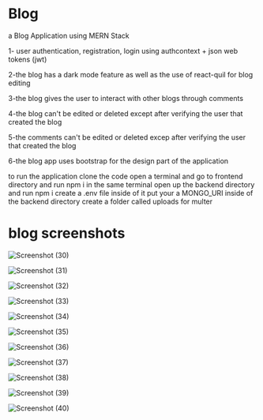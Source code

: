 # Blog
a Blog Application using MERN Stack

1- user authentication, registration, login using authcontext + json web tokens (jwt)


2-the blog has a dark mode feature as well as the use of react-quil for blog editing


3-the blog gives the user to interact with other blogs through comments


4-the blog can't be edited or deleted except after verifying the user that created the blog 


5-the comments can't be edited or deleted excep after verifying the user that created the blog


6-the blog app uses bootstrap for the design part of the application



to run the application clone the code 
open a terminal and go to frontend directory and run npm i
in the same terminal open up the backend directory and run npm i
create a .env file inside of it put your a MONGO_URI
inside of the backend directory create a folder called uploads for multer

# blog screenshots
![Screenshot (30)](https://github.com/Waleed-xc/Blog/assets/102128756/3697e660-da34-48df-b3af-3dfa37a56894)

![Screenshot (31)](https://github.com/Waleed-xc/Blog/assets/102128756/cdc683d1-9598-4b06-b5c2-df14e63ea8ce)

![Screenshot (32)](https://github.com/Waleed-xc/Blog/assets/102128756/47ebd12a-de42-4bd2-9542-c7eebe4d87e4)

![Screenshot (33)](https://github.com/Waleed-xc/Blog/assets/102128756/5b01b3df-8abf-435d-9463-7732ba536565)

![Screenshot (34)](https://github.com/Waleed-xc/Blog/assets/102128756/1bb55b32-b794-4f2b-b259-6f69590cd76f)

![Screenshot (35)](https://github.com/Waleed-xc/Blog/assets/102128756/30a621df-70fe-473c-8cfd-920d032283bb)

![Screenshot (36)](https://github.com/Waleed-xc/Blog/assets/102128756/e33f155b-1bee-4ae9-843c-04211e131e2d)

![Screenshot (37)](https://github.com/Waleed-xc/Blog/assets/102128756/a85f6d19-371f-49bc-840b-1f3c977632c2)

![Screenshot (38)](https://github.com/Waleed-xc/Blog/assets/102128756/add42146-fcae-4a2c-b21c-0f94b2132742)

![Screenshot (39)](https://github.com/Waleed-xc/Blog/assets/102128756/595dd81d-0bf1-486d-913b-c488520141ff)

![Screenshot (40)](https://github.com/Waleed-xc/Blog/assets/102128756/05ca5320-70d9-4f0d-b6af-2b9563f0e23f)
